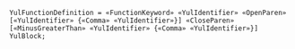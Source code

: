 <!-- This file is generated automatically by infrastructure scripts. Please don't edit by hand. -->

<!-- markdownlint-disable first-line-h1 -->

```{ .ebnf .slang-ebnf #YulFunctionDefinition }
YulFunctionDefinition = «FunctionKeyword» «YulIdentifier» «OpenParen» [«YulIdentifier» {«Comma» «YulIdentifier»}] «CloseParen» [«MinusGreaterThan» «YulIdentifier» {«Comma» «YulIdentifier»}] YulBlock;
```

